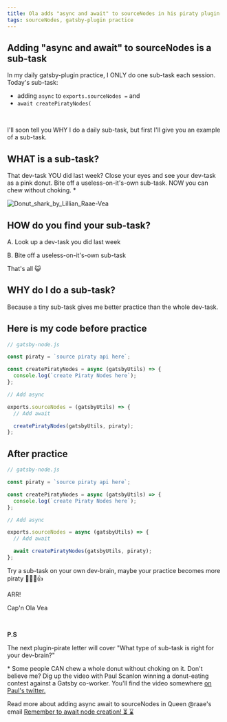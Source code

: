 ```yaml
---
title: Ola adds "async and await" to sourceNodes in his piraty plugin
tags: sourceNodes, gatsby-plugin practice
---
```


## Adding "async and await" to sourceNodes is a sub-task

In my daily gatsby-plugin practice, I ONLY do one sub-task each session. Today's sub-task:

- adding `async` to `exports.sourceNodes =` and
- `await createPiratyNodes(`

&nbsp;

I'll soon tell you WHY I do a daily sub-task, but first I'll give you an example of a sub-task.

## WHAT is a sub-task?

That dev-task YOU did last week? Close your eyes and see your dev-task as a pink donut. Bite off a useless-on-it's-own sub-task. NOW you can chew without choking. \*

![Donut_shark_by_Lillian_Raae-Vea](./Donut_shark_by_Lillian_Raae-Vea-pink.png)

## HOW do you find your sub-task?

A. Look up a dev-task you did last week

B. Bite off a useless-on-it's-own sub-task

That's all 😺

## WHY do I do a sub-task?

Because a tiny sub-task gives me better practice than the whole dev-task.

## Here is my code before practice

```js
// gatsby-node.js

const piraty = `source piraty api here`;

const createPiratyNodes = async (gatsbyUtils) => {
  console.log(`create Piraty Nodes here`);
};

// Add async

exports.sourceNodes = (gatsbyUtils) => {
  // Add await

  createPiratyNodes(gatsbyUtils, piraty);
};
```

## After practice

```js
// gatsby-node.js

const piraty = `source piraty api here`;

const createPiratyNodes = async (gatsbyUtils) => {
  console.log(`create Piraty Nodes here`);
};

// Add async

exports.sourceNodes = async (gatsbyUtils) => {
  // Add await

  await createPiratyNodes(gatsbyUtils, piraty);
};
```

Try a sub-task on your own dev-brain, maybe your practice becomes more piraty 🏴‍☠️😺👍

ARR!

Cap'n Ola Vea

&nbsp;

**P.S**

The next plugin-pirate letter will cover "What type of sub-task is right for your dev-brain?"

\* Some people CAN chew a whole donut without choking on it. Don't believe me? Dig up the video with Paul Scanlon winning a donut-eating contest against a Gatsby co-worker. You'll find the video somewhere [on Paul's twitter.](https://twitter.com/PaulieScanlon)

Read more about adding async await to sourceNodes in Queen @raae's email [Remember to await node creation! ⏳ ⌛️](/emails/2022-05-25-await-node-creation/)
